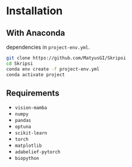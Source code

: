 # Installation </br>
## With Anaconda </br>
dependencies in `project-env.yml`.
```bash
git clone https://github.com/MatyusGI/Skripsi
cd Skripsi
conda env create -f project-env.yml
conda activate project
```

## Requirements
* `vision-mamba`
* `numpy`
* `pandas`
* `optuna`
* `scikit-learn`
* `torch`
* `matplotlib`
* `adabelief-pytorch`
* `biopython`
